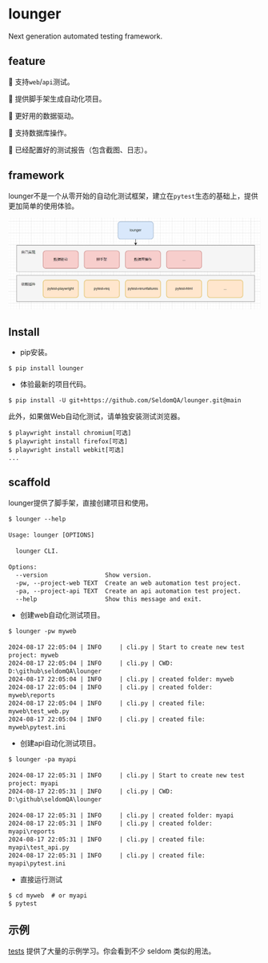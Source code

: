 # lounger

Next generation automated testing framework.

## feature

🌟 支持`web`/`api`测试。

🌟 提供脚手架生成自动化项目。

🌟 更好用的数据驱动。

🌟 支持数据库操作。

🌟 已经配置好的测试报告（包含截图、日志）。

## framework

lounger不是一个从零开始的自动化测试框架，建立在`pytest`生态的基础上，提供更加简单的使用体验。

![](./images/framework.png)

## Install

* pip安装。

```shell
$ pip install lounger
```

* 体验最新的项目代码。

```shell
$ pip install -U git+https://github.com/SeldomQA/lounger.git@main
```

此外，如果做Web自动化测试，请单独安装测试浏览器。

```shell
$ playwright install chromium[可选]
$ playwright install firefox[可选]
$ playwright install webkit[可选]
...
```

## scaffold

lounger提供了脚手架，直接创建项目和使用。

```shell
$ lounger --help

Usage: lounger [OPTIONS]

  lounger CLI.

Options:
  --version                Show version.
  -pw, --project-web TEXT  Create an web automation test project.
  -pa, --project-api TEXT  Create an api automation test project.
  --help                   Show this message and exit.
```

* 创建web自动化测试项目。

```shell
$ lounger -pw myweb

2024-08-17 22:05:04 | INFO     | cli.py | Start to create new test project: myweb
2024-08-17 22:05:04 | INFO     | cli.py | CWD: D:\github\seldomQA\lounger
2024-08-17 22:05:04 | INFO     | cli.py | created folder: myweb
2024-08-17 22:05:04 | INFO     | cli.py | created folder: myweb\reports
2024-08-17 22:05:04 | INFO     | cli.py | created file: myweb\test_web.py
2024-08-17 22:05:04 | INFO     | cli.py | created file: myweb\pytest.ini
```

* 创建api自动化测试项目。

```shell
$ lounger -pa myapi

2024-08-17 22:05:31 | INFO     | cli.py | Start to create new test project: myapi
2024-08-17 22:05:31 | INFO     | cli.py | CWD: D:\github\seldomQA\lounger

2024-08-17 22:05:31 | INFO     | cli.py | created folder: myapi
2024-08-17 22:05:31 | INFO     | cli.py | created folder: myapi\reports
2024-08-17 22:05:31 | INFO     | cli.py | created file: myapi\test_api.py
2024-08-17 22:05:31 | INFO     | cli.py | created file: myapi\pytest.ini
```

* 直接运行测试

```shell
$ cd myweb  # or myapi
$ pytest
```

## 示例

[tests](./tests/) 提供了大量的示例学习。你会看到不少 seldom 类似的用法。

